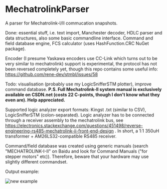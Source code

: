# MechatrolinkParser

A parser for Mechatrolink-I/II commucation snapshots.

Done: essential stuff, i.e. text import, Manchester decoder, HDLC parser and data structures, also some basic commandline interface. Command and field database engine, FCS calculator (uses HashFunction.CRC NuGet package).

Encoder (I presume Yaskawa encoders use CC-Link which turns out to be very similar to mechatrolink) support is experimental, the protocol has not been reversed completely yet, though this repo contains some useful info: https://github.com/rene-dev/stmbl/issues/58

Todo: visualisation (probably use my LogicSnifferSTM plotter), improve command database. **P.S. Full Mechatrolink-II system manual is exclusively available on CSDN.net (costs 22 C-points, though I don't know what they even are). Help appreciated.**

Supported logic analyzer export formats: Kingst .txt (similar to CSV), LogicSnifferSTM (colon-separated). Logic analyzer has to be connected through a receiver assembly to the mechatrolink bus, see https://electronics.stackexchange.com/questions/451498/reverse-engineering-rs485-mechatrolink-ii-front-end-design . In short, a 1:1 350uH transformer + АМ26LS32-compatible RS485 receiver.

Command/field database was created using generic manuals (search "MECHATROLINK-I-II" on Baidu and look for Command Manuals ("for stepper motors" etc)). Therefore, beware that your hardware may use slightly different commandset.

Output example:

![new example](https://i.imgur.com/4wn0BKe.png)
